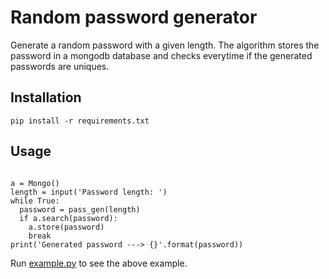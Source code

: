 # Random password generator

Generate a random password with a given length. The algorithm stores the password in a mongodb
database and checks everytime if the generated passwords are uniques.

## Installation

```
pip install -r requirements.txt
```

## Usage

```

a = Mongo()
length = input('Password length: ')
while True:
  password = pass_gen(length)
  if a.search(password):
    a.store(password)
    break
print('Generated password ---> {}'.format(password))

```

Run [example.py](example.py) to see the above example.